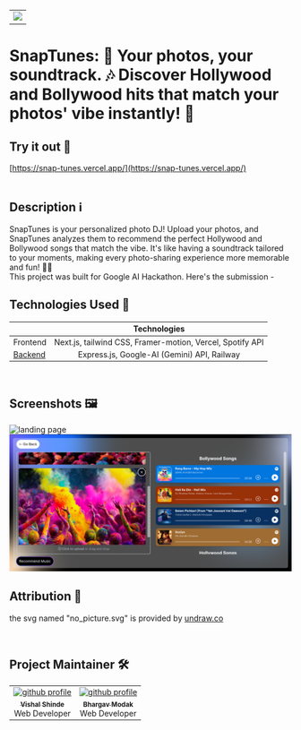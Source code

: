 <div align="center">
    <table>
        <tbody>
            <td align="center"><img src="client/public/assets/icon-96x96.png" >
    </td>  
        </tbody>
    </table>
</div>

# SnapTunes: 📸 Your photos, your soundtrack. 🎶 Discover Hollywood and Bollywood hits that match your photos' vibe instantly! 💫

## Try it out 🚀

[https://snap-tunes.vercel.app/](https://snap-tunes.vercel.app/)
<br/>
<br/>

## Description ℹ️

SnapTunes is your personalized photo DJ! Upload your photos, and SnapTunes analyzes them to recommend the perfect Hollywood and Bollywood songs that match the vibe. It's like having a soundtrack tailored to your moments, making every photo-sharing experience more memorable and fun! 📸🎶<br/>
This project was built for Google AI Hackathon. Here's the submission -
<br/>

## Technologies Used 🧰

|                                                         |                       Technologies                        |
| ------------------------------------------------------- | :-------------------------------------------------------: |
| Frontend                                                | Next.js, tailwind CSS, Framer-motion, Vercel, Spotify API |
| [Backend](https://github.com/Evozone/SnapTunes-Backend) |        Express.js, Google-AI (Gemini) API, Railway        |

<br/>

## Screenshots 🖼️

<img src='' alt='landing page'>
<br/>
<img src='https://raw.githubusercontent.com/vishal-codes/repo-images/main/snap-tunes-webapp.png'>

<br/>

## Attribution 📝

the svg named "no_picture.svg" is provided by [undraw.co](https://undraw.co/)

<br/>

## Project Maintainer 🛠

<div align="center">
<table>
    <tbody>
        <td align="center"><a href="https://github.com/vishal-codes"><img alt="github profile" src="https://avatars.githubusercontent.com/u/79784161" width="130px;"><br><sub><b> Vishal Shinde </b></sub></a><br><a title="Code"> Web Developer</a><br></td>  
           <td align="center"><a href="https://github.com/bhargavmodak"><img alt="github profile" src="https://avatars.githubusercontent.com/u/82528318" width="130px;"><br><sub><b> Bhargav Modak </b></sub></a><br><a title="Code"> Web Developer</a><br></td> 
    </tbody>
    
</table>
</div>

<br>
